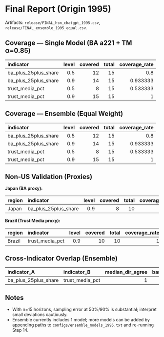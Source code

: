 # Final Report (Origin 1995)

Artifacts: `release/FINAL_hsm_chatgpt_1995.csv`, `release/FINAL_ensemble_1995_equal.csv`.

## Coverage — Single Model (BA a221 + TM α=0.85)

| indicator            |   level |   covered |   total |   coverage_rate |
|:---------------------|--------:|----------:|--------:|----------------:|
| ba_plus_25plus_share |     0.5 |        12 |      15 |        0.8      |
| ba_plus_25plus_share |     0.9 |        14 |      15 |        0.933333 |
| trust_media_pct      |     0.5 |         8 |      15 |        0.533333 |
| trust_media_pct      |     0.9 |        15 |      15 |        1        |

## Coverage — Ensemble (Equal Weight)

| indicator            |   level |   covered |   total |   coverage_rate |
|:---------------------|--------:|----------:|--------:|----------------:|
| ba_plus_25plus_share |     0.5 |        12 |      15 |        0.8      |
| ba_plus_25plus_share |     0.9 |        14 |      15 |        0.933333 |
| trust_media_pct      |     0.5 |         8 |      15 |        0.533333 |
| trust_media_pct      |     0.9 |        15 |      15 |        1        |

## Non-US Validation (Proxies)

**Japan (BA proxy):**

| region   | indicator            |   level |   covered |   total |   coverage_rate |
|:---------|:---------------------|--------:|----------:|--------:|----------------:|
| Japan    | ba_plus_25plus_share |     0.9 |         8 |      10 |             0.8 |

**Brazil (Trust Media proxy):**

| region   | indicator       |   level |   covered |   total |   coverage_rate |
|:---------|:----------------|--------:|----------:|--------:|----------------:|
| Brazil   | trust_media_pct |     0.9 |        10 |      10 |               1 |

## Cross-Indicator Overlap (Ensemble)

| indicator_A          | indicator_B     |   median_dir_agree |   band_overlap_50 |   band_overlap_90 |   h_first |   h_last |
|:---------------------|:----------------|-------------------:|------------------:|------------------:|----------:|---------:|
| ba_plus_25plus_share | trust_media_pct |                  1 |               nan |                 0 |         1 |       15 |

## Notes

- With n=15 horizons, sampling error at 50%/90% is substantial; interpret small deviations cautiously.
- Ensemble currently includes 1 model; more models can be added by appending paths to `configs/ensemble_models_1995.txt` and re-running Step 14.

